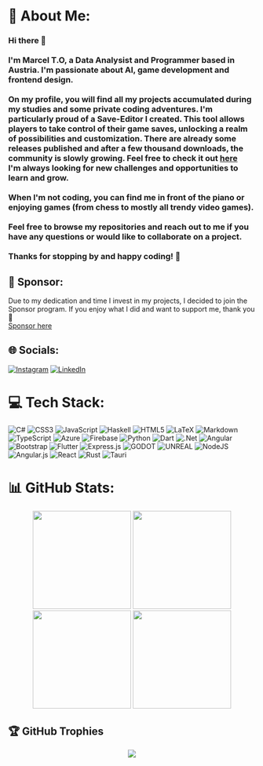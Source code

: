 # 💫 About Me:
### Hi there 👋<br><br>I'm Marcel T.O, a Data Analysist and Programmer based in Austria. I'm passionate about AI, game development and frontend design. <br><br>On my profile, you will find all my projects accumulated during my studies and some private coding adventures. I'm particularly proud of a Save-Editor I created. This tool allows players to take control of their game saves, unlocking a realm of possibilities and customization. There are already some releases published and after a few thousand downloads, the community is slowly growing. Feel free to check it out [here](https://github.com/Marcel-TO/DL2_Save_Editor)<br>I'm always looking for new challenges and opportunities to learn and grow.<br><br>When I'm not coding, you can find me in front of the piano or enjoying games (from chess to mostly all trendy video games). <br><br>Feel free to browse my repositories and reach out to me if you have any questions or would like to collaborate on a project.<br><br>Thanks for stopping by and happy coding! 🚀<br>

## 💝 Sponsor:
Due to my dedication and time I invest in my projects, I decided to join the Sponsor program. If you enjoy what I did and want to support me, thank you 🙏
<br/>
[Sponsor here](https://github.com/sponsors/Marcel-TO/button)


## 🌐 Socials:
[![Instagram](https://img.shields.io/badge/Instagram-%23E4405F.svg?logo=Instagram&logoColor=white)](https://instagram.com/marcel_mac_) [![LinkedIn](https://img.shields.io/badge/LinkedIn-%230077B5.svg?logo=linkedin&logoColor=white)](https://linkedin.com/in/marcel-turobin-ort-418392252) 

# 💻 Tech Stack:
![C#](https://img.shields.io/badge/c%23-%23239120.svg?style=for-the-badge&logo=c-sharp&logoColor=white) ![CSS3](https://img.shields.io/badge/css3-%231572B6.svg?style=for-the-badge&logo=css3&logoColor=white) ![JavaScript](https://img.shields.io/badge/javascript-%23323330.svg?style=for-the-badge&logo=javascript&logoColor=%23F7DF1E) ![Haskell](https://img.shields.io/badge/Haskell-5e5086?style=for-the-badge&logo=haskell&logoColor=white) ![HTML5](https://img.shields.io/badge/html5-%23E34F26.svg?style=for-the-badge&logo=html5&logoColor=white) ![LaTeX](https://img.shields.io/badge/latex-%23008080.svg?style=for-the-badge&logo=latex&logoColor=white) ![Markdown](https://img.shields.io/badge/markdown-%23000000.svg?style=for-the-badge&logo=markdown&logoColor=white) ![TypeScript](https://img.shields.io/badge/typescript-%23007ACC.svg?style=for-the-badge&logo=typescript&logoColor=white) ![Azure](https://img.shields.io/badge/azure-%230072C6.svg?style=for-the-badge&logo=azure-devops&logoColor=white) ![Firebase](https://img.shields.io/badge/firebase-%23039BE5.svg?style=for-the-badge&logo=firebase) ![Python](https://img.shields.io/badge/python-3670A0?style=for-the-badge&logo=python&logoColor=ffdd54) ![Dart](https://img.shields.io/badge/dart-%230175C2.svg?style=for-the-badge&logo=dart&logoColor=white) ![.Net](https://img.shields.io/badge/.NET-5C2D91?style=for-the-badge&logo=.net&logoColor=white) ![Angular](https://img.shields.io/badge/angular-%23DD0031.svg?style=for-the-badge&logo=angular&logoColor=white) ![Bootstrap](https://img.shields.io/badge/bootstrap-%23563D7C.svg?style=for-the-badge&logo=bootstrap&logoColor=white) ![Flutter](https://img.shields.io/badge/Flutter-%2302569B.svg?style=for-the-badge&logo=Flutter&logoColor=white) ![Express.js](https://img.shields.io/badge/express.js-%23404d59.svg?style=for-the-badge&logo=express&logoColor=%2361DAFB) ![GODOT](https://img.shields.io/badge/godot-3582bb.svg?style=for-the-badge&logo=godot-engine&logoColor=white) ![UNREAL](https://img.shields.io/badge/unreal-%2320232a.svg?style=for-the-badge&logo=unreal-engine&logoColor=white) ![NodeJS](https://img.shields.io/badge/node.js-6DA55F?style=for-the-badge&logo=node.js&logoColor=white) ![Angular.js](https://img.shields.io/badge/angular.js-%23E23237.svg?style=for-the-badge&logo=angularjs&logoColor=white) ![React](https://img.shields.io/badge/react-%2320232a.svg?style=for-the-badge&logo=react&logoColor=%2361DAFB) ![Rust](https://img.shields.io/badge/rust-%23E34F26.svg?style=for-the-badge&logo=rust&logoColor=black) ![Tauri](https://img.shields.io/badge/tauri-%23039BE5.svg?style=for-the-badge&logo=tauri&logoColor=ffdd54)
# 📊 GitHub Stats:
<p align="center">
  <img height=200 src="https://github-readme-stats.vercel.app/api?username=marcel-to&show_icons=true&theme=github_dark&rank_icon=github&hide=contribs" />
  <img height=200 src="https://github-readme-streak-stats.herokuapp.com?user=Marcel-TO&theme=github-dark-blue&date_format=j%20M%5B%20Y%5D&mode=weekly"/>
  <img height=200 src="https://github-readme-stats.vercel.app/api/top-langs/?username=marcel-to&layout=donut&theme=github_dark&card_width=320"/>
  <img height=200 src="https://github-contributor-stats.vercel.app/api?username=Marcel-TO&limit=5&theme=github_dark&combine_all_yearly_contributions=true"/>
</p>

## 🏆 GitHub Trophies
<p align="center">
  <a href="https://github.com/anuraghazra/github-readme-stats">
    <img align="center" src="https://github-profile-trophy.vercel.app/?username=Marcel-TO&no-frame=false&no-bg=false&margin-w=4" />
  </a>
</p>
